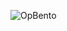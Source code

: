 ![OpBento](https://firebasestorage.googleapis.com/v0/b/smartkaksha-fe32c.appspot.com/o/opbento%2FSwasthK024ca.png?alt=media)
